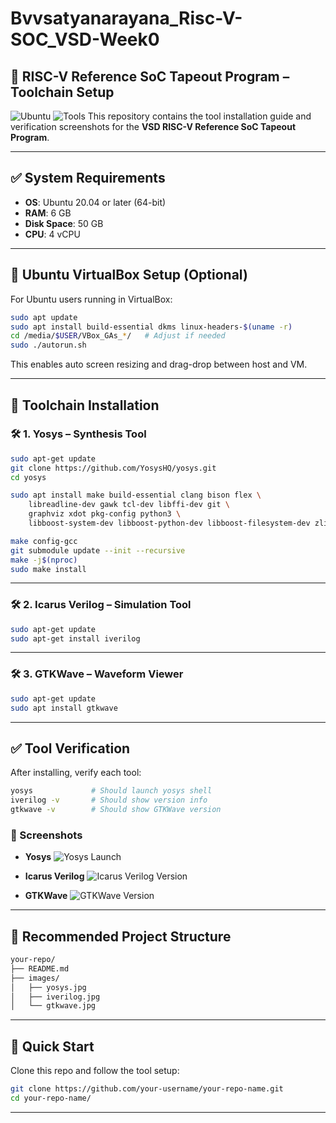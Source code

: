 # Bvvsatyanarayana_Risc-V-SOC_VSD-Week0

## 🚀 RISC-V Reference SoC Tapeout Program – Toolchain Setup

![Ubuntu](https://img.shields.io/badge/Ubuntu-20.04+-orange?logo=ubuntu)
![Tools](https://img.shields.io/badge/Tools-Yosys%2C%20GTKWave%2C%20Icarus%20Verilog-blue)
This repository contains the tool installation guide and verification screenshots for the **VSD RISC-V Reference SoC Tapeout Program**.

---

## ✅ System Requirements

- **OS**: Ubuntu 20.04 or later (64-bit)
- **RAM**: 6 GB
- **Disk Space**: 50 GB
- **CPU**: 4 vCPU

---

## 🔧 Ubuntu VirtualBox Setup (Optional)

For Ubuntu users running in VirtualBox:

```bash
sudo apt update
sudo apt install build-essential dkms linux-headers-$(uname -r)
cd /media/$USER/VBox_GAs_*/   # Adjust if needed
sudo ./autorun.sh
````

This enables auto screen resizing and drag-drop between host and VM.

---

## 🧰 Toolchain Installation

### 🛠️ 1. Yosys – Synthesis Tool

```bash
sudo apt-get update
git clone https://github.com/YosysHQ/yosys.git
cd yosys

sudo apt install make build-essential clang bison flex \
    libreadline-dev gawk tcl-dev libffi-dev git \
    graphviz xdot pkg-config python3 \
    libboost-system-dev libboost-python-dev libboost-filesystem-dev zlib1g-dev

make config-gcc
git submodule update --init --recursive
make -j$(nproc)
sudo make install
```

---

### 🛠️ 2. Icarus Verilog – Simulation Tool

```bash
sudo apt-get update
sudo apt-get install iverilog
```

---

### 🛠️ 3. GTKWave – Waveform Viewer

```bash
sudo apt-get update
sudo apt install gtkwave
```

---

## ✅ Tool Verification

After installing, verify each tool:

```bash
yosys             # Should launch yosys shell
iverilog -v       # Should show version info
gtkwave -v        # Should show GTKWave version
```

### 📸 Screenshots

* **Yosys**
  ![Yosys Launch](https://github.com/user-attachments/assets/21623994-73ba-494f-b297-ef2b03f40ad5)

* **Icarus Verilog**
  ![Icarus Verilog Version](https://github.com/user-attachments/assets/e1eaa602-0c55-4803-8e8a-12a405d2bec7)

* **GTKWave**
  ![GTKWave Version](https://github.com/user-attachments/assets/917511a1-46fa-4869-a963-cf97de30a5b4)

---

## 📁 Recommended Project Structure

```bash
your-repo/
├── README.md
├── images/
│   ├── yosys.jpg
│   ├── iverilog.jpg
│   └── gtkwave.jpg

```

---

## 🚀 Quick Start

Clone this repo and follow the tool setup:

```bash
git clone https://github.com/your-username/your-repo-name.git
cd your-repo-name/
```

---



